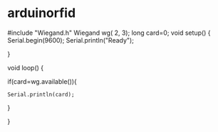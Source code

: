 # arduinorfid
#include "Wiegand.h"
Wiegand wg( 2, 3); 
long card=0;
void setup() {
  Serial.begin(9600);
  Serial.println("Ready");
  
}

void loop() {
  
  if(card=wg.available()){
   
    Serial.println(card);

    
  }


}
